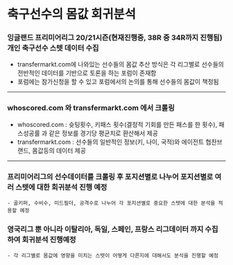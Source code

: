 # 축구선수의 몸값 회귀분석
### 잉글랜드 프리미어리그 20/21시즌(현재진행중, 38R 중 34R까지 진행됨) 개인 축구선수 스텟 데이터 수집
- transfermarkt.com에 나와있는 선수들의 몸값 추산 방식은 각 리그별로 선수들의 전반적인 데이터를 기반으로 토론을 하는 포럼이 존재함
- 포럼에는 참가신청을 할 수 있고 포럼에서의 논의를 통해 선수들의 몸값이 책정됨
---
### whoscored.com 와 transfermarkt.com 에서 크롤링
  - whoscored.com : 슛팅횟수, 키패스 횟수(결정적 기회를 만든 패스를 한 횟수), 패스성공률 과 같은 정보를 경기당 평균치로 환산해서 제공
  - transfermarkt.com : 선수들의 일반적인 정보(키, 나이, 국적)와 에이전트 협찬브랜드, 몸값등의 데이터 제공 

---
### 프리미어리그의 선수데이터를 크롤링 후 포지션별로 나누어 포지션별로 여러 스텟에 대한 회귀분석 진행 예정
    - 골키퍼, 수비수, 미드필더, 공격수로 나누어 각 포지션별로 중요한 스텟에 대한 분석을 적용할 예정  
    
### 영국리그 뿐 아니라 이탈리아, 독일, 스페인, 프랑스 리그데이터 까지 수집 하여 회귀분석 진행예정
    - 각 리그별로 몸값에 영향을 미치는 스텟이 어떻게 다른지에 대해서도 분석을 진행할 예정
